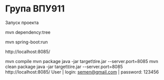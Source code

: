 Група ВПУ911
===============================
Запуск проекта

mvn dependency:tree

mvn spring-boot:run

http://localhost:8085/

mvn compile
mvn package
java -jar target\tire.jar --server.port=8085
mvn clean package
java -jar target\tire.jar --server.port=8085
http://localhost:8085/
User | login: semen@gmail.com | password: 123456
